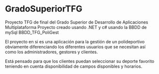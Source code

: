 # GradoSuperiorTFG
Proyecto TFG de final del Grado Superior de Desarrollo de Aplicaciones Multiplataforma
Proyecto creado usando .NET y c# usando la BBDD de mySql BBDD_TFG_PoliGest

El proyecto en si es una aplicación para la gestión de un polideportivo obviamente diferenciando los diferentes usuarios que se necesitan así como los administradores, gestores y clientes.

Está pensado para que los clientes puedan seleccionar su deporte favorito teniendo en cuenta disponibilidad de campos disponibles y horarios.
